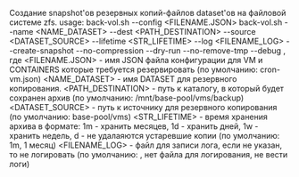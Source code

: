 Создание snapshot'ов резервных копий-файлов dataset'ов на файловой системе zfs.
usage:
    back-vol.sh --config <FILENAME.JSON>
    back-vol.sh
        --name <NAME_DATASET>
        --dest <PATH_DESTINATION>
        --source <DATASET_SOURCE>
        --lifetime <STR_LIFETIME>
        --log <FILENAME_LOG>
        --create-snapshot
        --no-compression
        --dry-run
        --no-remove-tmp
        --debug
    , где
        <FILENAME.JSON>     - имя JSON файла конфигурации для VM и CONTAINERS которые требуется резервировать (по умолчанию: cron-vm.json)
        <NAME_DATASET>      - имя DATASET для резервного копирования.
        <PATH_DESTINATION>  - путь к каталогу, в который будет сохранен архив (по умолчанию: /mnt/base-pool/vms/backup)
        <DATASET_SOURCE>    - путь к источнику для резервного копирования (по умолчанию: base-pool/vms)
        <STR_LIFETIME>      - время хранения архива в формате:
                                1m  - хранить месяцев,
                                1d  - хранить дней,
                                1w  - хранить недель,
                                d   - не удалаяются устаревшие копии
                              (по умолчанию: 1m, 1 месяц)
        <FILENAME_LOG>      - файл для записи лога, если не указан, то не логировать (по умолчанию: , нет файла для логирования, не вести логи)
